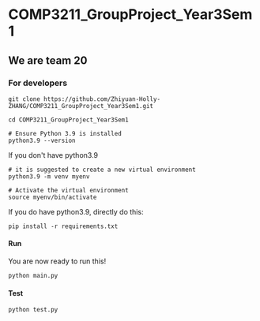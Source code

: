 # COMP3211_GroupProject_Year3Sem1

## We are team 20

### For developers
```
git clone https://github.com/Zhiyuan-Holly-ZHANG/COMP3211_GroupProject_Year3Sem1.git

cd COMP3211_GroupProject_Year3Sem1

# Ensure Python 3.9 is installed
python3.9 --version
```

If you don't have python3.9
```
# it is suggested to create a new virtual environment
python3.9 -m venv myenv

# Activate the virtual environment
source myenv/bin/activate
```

If you do have python3.9, directly do this:
```
pip install -r requirements.txt
```

#### Run
You are now ready to run this!

```
python main.py
```

#### Test
```
python test.py
```
